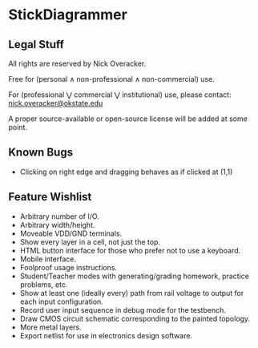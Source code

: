 # StickDiagrammer

## Legal Stuff
All rights are reserved by Nick Overacker.

Free for (personal ∧ non-professional ∧ non-commercial) use.

For (professional ⋁ commercial ⋁ institutional) use, please contact: [nick.overacker@okstate.edu](mailto:nick.overacker@okstate.edu)

A proper source-available or open-source license will be added at some point.

## Known Bugs
* Clicking on right edge and dragging behaves as if clicked at (1,1)

## Feature Wishlist
* Arbitrary number of I/O.
* Arbitrary width/height.
* Moveable VDD/GND terminals.
* Show every layer in a cell, not just the top.
* HTML button interface for those who prefer not to use a keyboard.
* Mobile interface.
* Foolproof usage instructions.
* Student/Teacher modes with generating/grading homework, practice problems, etc.
* Show at least one (ideally every) path from rail voltage to output for each input configuration.
* Record user input sequence in debug mode for the testbench.
* Draw CMOS circuit schematic corresponding to the painted topology.
* More metal layers.
* Export netlist for use in electronics design software.
